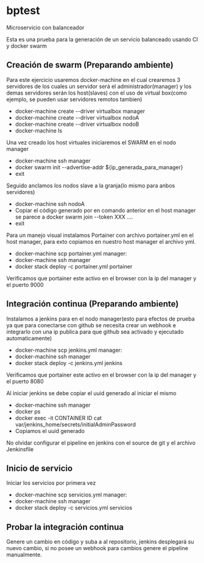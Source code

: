 # bptest
Microservicio con balanceador

Esta es una prueba para la generación de un servicio balanceado usando CI y docker swarm 

Creación de swarm (Preparando ambiente)
--------------------

Para este ejercicio usaremos docker-machine en el cual crearemos 3 servidores de los cuales un servidor será el administrador(manager) y los demas servidores serán los host(slaves) con el uso de virtual box(como ejemplo, se pueden usar servidores remotos tambien)

  * docker-machine create --driver virtualbox manager
  * docker-machine create --driver virtualbox nodoA
  * docker-machine create --driver virtualbox nodoB
  * docker-machine ls
  
Una vez creado los host virtuales iniciaremos el SWARM en el nodo manager
  * docker-machine ssh manager
  * docker swarm init --advertise-addr ${ip_generada_para_manager}
  * exit
  
Seguido anclamos los nodos slave a la granja(lo mismo para anbos servidores)
  * docker-machine ssh nodoA
  * Copiar el código generado por en comando anterior en el host manager se parece a docker swarm join --token XXX ....
  * exit

Para un manejo visual instalamos Portainer con archivo portainer.yml en el host manager, para exto copiamos en nuestro host manager el archivo yml.
  * docker-machine scp portainer.yml manager:
  * docker-machine ssh manager
  * docker stack deploy -c portainer.yml portainer
  
Verificamos que portainer este activo en el browser con la ip del manager y el puerto 9000

Integración continua (Preparando ambiente)
---------------------
  
Instalamos a jenkins para en el nodo manager(esto para efectos de prueba ya que para conectarse con github se necesita crear un webhook e integrarlo con una ip publica para que github sea activado y ejecutado automaticamente)
  * docker-machine scp jenkins.yml manager:
  * docker-machine ssh manager
  * docker stack deploy -c jenkins.yml jenkins

Verificamos que portainer este activo en el browser con la ip del manager y el puerto 8080

Al iniciar jenkins se debe copiar el uuid generado al iniciar el mismo
  * docker-machine ssh manager
  * docker ps
  * docker exec -it CONTAINER ID cat var/jenkins_home/secrets/initialAdminPassword
  * Copiamos el uuid generado
  
No olvidar configurar el pipeline en jenkins con el source de git y el archivo Jenkinsfile

Inicio de servicio
-------------------

Iniciar los servicios por primera vez
  * docker-machine scp servicios.yml manager:
  * docker-machine ssh manager
  * docker stack deploy -c servicios.yml servicios

Probar la integración continua
-----------------------------
Genere un cambio en código y suba a al repositorio, jenkins desplegará su nuevo cambio, si no posee un webhook para cambios genere el pipeline manualmente.
